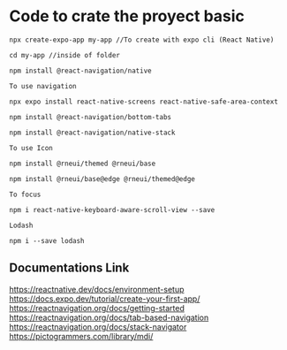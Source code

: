 # Code to crate the proyect basic

    npx create-expo-app my-app //To create with expo cli (React Native)

    cd my-app //inside of folder

    npm install @react-navigation/native 
    
    To use navigation

    npx expo install react-native-screens react-native-safe-area-context 

    npm install @react-navigation/bottom-tabs 

    npm install @react-navigation/native-stack

    To use Icon

    npm install @rneui/themed @rneui/base 

    npm install @rneui/base@edge @rneui/themed@edge

    To focus

    npm i react-native-keyboard-aware-scroll-view --save

    Lodash

    npm i --save lodash



## Documentations Link

https://reactnative.dev/docs/environment-setup
https://docs.expo.dev/tutorial/create-your-first-app/
https://reactnavigation.org/docs/getting-started
https://reactnavigation.org/docs/tab-based-navigation
https://reactnavigation.org/docs/stack-navigator
https://pictogrammers.com/library/mdi/